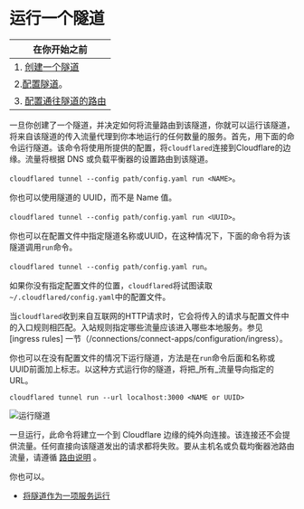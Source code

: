 # 运行一个隧道

|在你开始之前 |
|---|
| 1. [创建一个隧道](/connections/connect-apps/creat-tunnel) | 2.
| 2.[配置隧道](/connections/connect-apps/configuration)。
| 3. [配置通往隧道的路由](/connections/connect-apps/routing-to-tunnel) | 4.

一旦你创建了一个隧道，并决定如何将流量路由到该隧道，你就可以运行该隧道，将来自该隧道的传入流量代理到你本地运行的任何数量的服务。首先，用下面的命令运行隧道。该命令将使用所提供的配置，将`cloudflared`连接到Cloudflare的边缘。流量将根据 DNS 或负载平衡器的设置路由到该隧道。

`cloudflared tunnel --config path/config.yaml run <NAME>`。

你也可以使用隧道的 UUID，而不是 Name 值。

`cloudflared tunnel --config path/config.yaml run <UUID>`。

你也可以在配置文件中指定隧道名称或UUID，在这种情况下，下面的命令将为该隧道调用`run`命令。

`cloudflared tunnel --config path/config.yaml run`。

如果你没有指定配置文件的位置，`cloudflared`将试图读取`~/.cloudflared/config.yaml`中的配置文件。

当`cloudflared`收到来自互联网的HTTP请求时，它会将传入的请求与配置文件中的入口规则相匹配。入站规则指定哪些流量应该进入哪些本地服务。参见 [ingress rules] 一节（/connections/connect-apps/configuration/ingress）。

你也可以在没有配置文件的情况下运行隧道，方法是在`run`命令后面和名称或UUID前面加上标志。以这种方式运行你的隧道，将把_所有_流量导向指定的URL。

`cloudflared tunnel run --url localhost:3000 <NAME or UUID>`

![运行隧道](./././static/documentation/connections/connect-apps/create-tunnel/rt1.png)

一旦运行，此命令将建立一个到 Cloudflare 边缘的纯外向连接。该连接还不会提供流量。任何直接向该隧道发出的请求都将失败。要从主机名或负载均衡器池路由流量，请遵循 [路由说明](.../routing-to-tunnel) 。

你也可以。
* [将隧道作为一项服务运行](cn/1.联系/连接资源/4.运行隧道/2.作为服务运行.md)